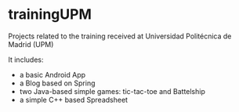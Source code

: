 trainingUPM
===========

Projects related to the training received at Universidad Politécnica de Madrid (UPM)

It includes:
 - a basic Android App
 - a Blog based on Spring
 - two Java-based simple games: tic-tac-toe and Battelship
 - a simple C++ based Spreadsheet
